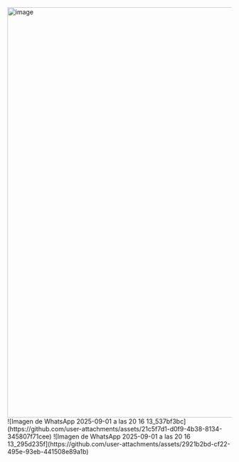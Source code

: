 <img width="1282" height="922" alt="image" src="https://github.com/user-attachments/assets/768072dd-bf74-423d-bf5d-64632d435429" />
![Imagen de WhatsApp 2025-09-01 a las 20 16 13_537bf3bc](https://github.com/user-attachments/assets/21c5f7d1-d0f9-4b38-8134-345807f71cee)
![Imagen de WhatsApp 2025-09-01 a las 20 16 13_295d235f](https://github.com/user-attachments/assets/2921b2bd-cf22-495e-93eb-441508e89a1b)

